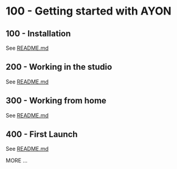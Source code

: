 # 100 - Getting started with AYON

## 100 - Installation

See [README.md](./100/README.md)

## 200 - Working in the studio

See [README.md](./200/README.md)

## 300 - Working from home

See [README.md](./300/README.md)

## 400 - First Launch

See [README.md](./400/README.md)

MORE ...
